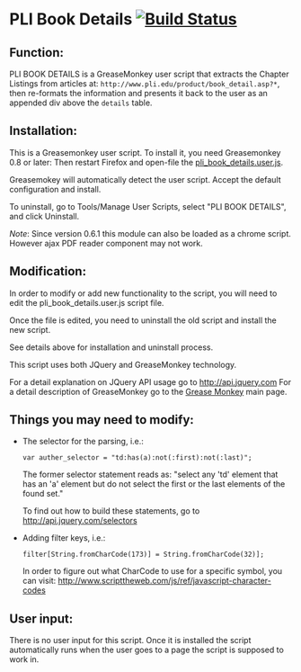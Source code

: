 PLI Book Details [![Build Status](https://travis-ci.org/jenkinslaw/pli-bd.png?branch=master)](https://travis-ci.org/jenkinslaw/pli-bd)
=================

Function:
---------
PLI BOOK DETAILS is a GreaseMonkey user script that extracts the Chapter Listings from articles at: `http://www.pli.edu/product/book_detail.asp?*`, then re-formats the information and presents it back to the user as an appended div above the `details` table.


Installation:
-------------
This is a Greasemonkey user script. To install it, you need Greasemonkey 0.8 or later:  Then restart Firefox and open-file the [pli_book_details.user.js][1].

Greasemokey will automatically detect the user script. Accept the default configuration and install.

To uninstall, go to Tools/Manage User Scripts, select "PLI BOOK DETAILS", and click Uninstall.

*Note*: Since version 0.6.1  this module can also be loaded as a chrome script.  However ajax PDF reader component may not work.


Modification:
-------------
In order to modify or add new functionality to the script, you will need to edit the pli_book_details.user.js script file.

Once the file is edited, you need to uninstall the old script and install the new script.

See details above for installation and uninstall process.

This script uses both JQuery and GreaseMonkey technology.

For a detail explanation on JQuery API usage go to http://api.jquery.com
For a detail description of GreaseMonkey go to the [Grease Monkey][2] main page.


Things you may need to modify:
-----------------------------
 * The selector for the parsing, i.e.:

    `var auther_selector = "td:has(a):not(:first):not(:last)";`

    The former selector statement reads as:
    "select any 'td' element that has an 'a' element but do not select the 
    first or the last elements of the found set."

    To find out how to build these statements, go to http://api.jquery.com/selectors

 * Adding filter keys, i.e.:

    `filter[String.fromCharCode(173)] = String.fromCharCode(32)];`

    In order to figure out what CharCode to use for a specific symbol,
    you can visit: http://www.scripttheweb.com/js/ref/javascript-character-codes


User input:
----
There is no user input for this script.
Once it is installed the script automatically runs when the user goes to a page the script is supposed to work in.

   [1]: https://github.com/jenkinslaw/pli-bd/raw/master/lib/pli_book_details.user.js
   [2]: http://wiki.greasespot.net/Main_Page
